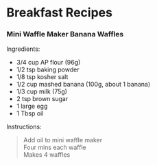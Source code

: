 # Breakfast Recipes

### Mini Waffle Maker Banana Waffles
Ingredients:
- 3/4 cup AP flour (96g)
- 1/2 tsp baking powder
- 1/8 tsp kosher salt
- 1/2 cup mashed banana (100g, about 1 banana)
- 1/3 cup milk (75g)
- 2 tsp brown sugar
- 1 large egg
- 1 Tbsp oil

Instructions:
> Add oil to mini waffle maker  
> Four mins each waffle  
> Makes 4 waffles  